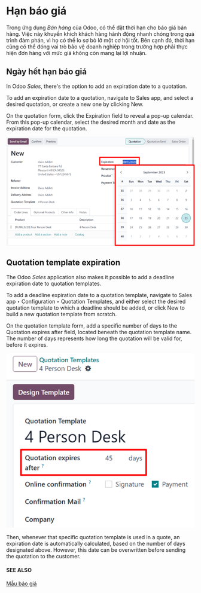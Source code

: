 # Hạn báo giá

Trong ứng dụng *Bán hàng* của Odoo, có thể đặt thời hạn cho báo giá bán hàng. Việc này khuyến khích khách hàng hành động nhanh chóng trong quá trình đàm phán, vì họ có thể lo sợ bỏ lỡ một cơ hội tốt. Bên cạnh đó, thời hạn cũng có thể đóng vai trò bảo vệ doanh nghiệp trong trường hợp phải thực hiện đơn hàng với mức giá không còn mang lại lợi nhuận.

## Ngày hết hạn báo giá

In Odoo *Sales*, there's the option to add an expiration date to a quotation.

To add an expiration date to a quotation, navigate to Sales app, and select a
desired quotation, or create a new one by clicking New.

On the quotation form, click the Expiration field to reveal a pop-up calendar. From this
pop-up calendar, select the desired month and date as the expiration date for the quotation.

![The expiration field on a standard quotation form in Odoo Sales.](../../../../.gitbook/assets/quotation-deadlines-expiration-field.png)

## Quotation template expiration

The Odoo *Sales* application also makes it possible to add a deadline expiration date to quotation
templates.

To add a deadline expiration date to a quotation template, navigate to Sales app ‣
Configuration ‣ Quotation Templates, and either select the desired quotation template to which a
deadline should be added, or click New to build a new quotation template from scratch.

On the quotation template form, add a specific number of days to the Quotation expires
after field, located beneath the quotation template name. The number of days represents how long
the quotation will be valid for, before it expires.

![The quotation expires after field on a quotation template form in Odoo Sales.](../../../../.gitbook/assets/quotation-deadlines-expires-after.png)

Then, whenever that specific quotation template is used in a quote, an expiration date is
automatically calculated, based on the number of days designated above. However, this date can be
overwritten before sending the quotation to the customer.

#### SEE ALSO
[Mẫu báo giá](quote_template.md)

